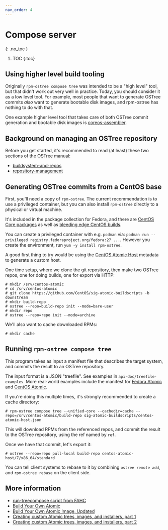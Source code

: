 ```yaml
---
nav_order: 4
---
```


# Compose server
{: .no_toc }

1. TOC
{:toc}

## Using higher level build tooling

Originally `rpm-ostree compose tree` was intended to be a "high level" tool,
but that didn't work out very well in practice.  Today, you should consider
it as a low level tool.  For example, most people that want to generate
OSTree commits *also* want to generate bootable disk images, and rpm-ostree
has nothing to do with that.

One example higher level tool that takes care of both OSTree commit generation
and bootable disk images is [coreos-assembler](https://github.com/coreos/coreos-assembler).

## Background on managing an OSTree repository

Before you get started, it's recommended to read (at least) these two sections
of the OSTree manual:

 - [buildsystem-and-repos](https://ostreedev.github.io/ostree/buildsystem-and-repos/)
 - [repository-management](https://ostreedev.github.io/ostree/repository-management/)

## Generating OSTree commits from a CentOS base

First, you'll need a copy of `rpm-ostree`. The current recommendation is to use
a privileged container, but you can also install `rpm-ostree` directly to a
physical or virtual machine.

It's included in the package collection for Fedora, and there
are [CentOS Core packages](http://buildlogs.centos.org/centos/7/atomic/x86_64/Packages/) as
well as [bleeding edge CentOS builds](https://ci.centos.org/job/atomic-rdgo-centos7/).

You can create a privileged container with e.g. `podman` via: `podman run
--privileged registry.fedoraproject.org/fedora:27 ...`. However you create the
environment, run `yum -y install rpm-ostree`.

A good first thing to try would be using
the
[CentOS Atomic Host](https://github.com/CentOS/sig-atomic-buildscripts/tree/downstream) metadata
to generate a custom host.

One time setup, where we clone the git repository, then make two OSTree repos,
one for doing builds, one for export via HTTP:

```
# mkdir /srv/centos-atomic
# cd /srv/centos-atomic
# git clone https://github.com/CentOS/sig-atomic-buildscripts -b downstream
# mkdir build-repo
# ostree --repo=build-repo init --mode=bare-user
# mkdir repo
# ostree --repo=repo init --mode=archive
```

We'll also want to cache downloaded RPMs:

```
# mkdir cache
```

## Running `rpm-ostree compose tree`

This program takes as input a manifest file that describes the target system,
and commits the result to an OSTree repository.

The input format is a JSON "treefile". See examples in
`api-doc/treefile-examples`. More real-world examples include the manifest
for
[Fedora Atomic](https://pagure.io/fedora-atomic/blob/master/f/fedora-atomic-host.json) and
[CentOS Atomic](https://github.com/CentOS/sig-atomic-buildscripts/blob/downstream/centos-atomic-host.json).

If you're doing this multiple times, it's strongly recommended to create a cache
directory:

```
# rpm-ostree compose tree --unified-core --cachedir=cache --repo=/srv/centos-atomic/build-repo sig-atomic-buildscripts/centos-atomic-host.json
```

This will download RPMs from the referenced repos, and commit the result to the
OSTree repository, using the ref named by `ref`.

Once we have that commit, let's export it:

```
# ostree --repo=repo pull-local build-repo centos-atomic-host/7/x86_64/standard
```

You can tell client systems to rebase to it by combining `ostree remote add`,
and `rpm-ostree rebase` on the client side.

## More information

  * [run-treecompose script from FAHC](https://pagure.io/fedora-atomic-host-continuous/blob/2f1214c9ff35e55ec111db86be96e14d4b6040d6/f/centos-ci/run-treecompose)
  * [Build Your Own Atomic](https://github.com/jasonbrooks/byo-atomic)
  * [Build Your Own Atomic Image, Updated](http://www.projectatomic.io/blog/2014/08/build-your-own-atomic-centos-or-fedora/)
  * [Creating custom Atomic trees, images, and installers, part 1](http://developerblog.redhat.com/2015/01/08/creating-custom-atomic-trees-images-and-installers-part-1/)
  * [Creating custom Atomic trees, images, and installers, part 2](http://developerblog.redhat.com/2015/01/15/creating-custom-atomic-trees-images-and-installers-part-2/)
